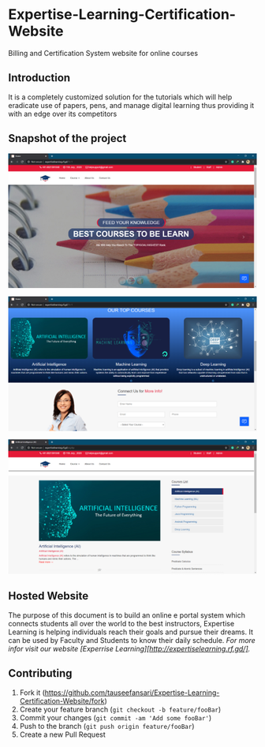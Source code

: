 # Expertise-Learning-Certification-Website
 Billing and Certification System website for online courses 

## Introduction
It is a completely customized solution for the tutorials which will
help eradicate use of papers, pens, and manage digital learning thus
providing it with an edge over its competitors

## Snapshot of the project

![](ss1.PNG)

![](ss2.PNG)

![](ss3.PNG)

## Hosted Website 

The purpose of this document is to build an online e portal system
which connects students all over the world to the best instructors,
Expertise Learning is helping individuals reach their goals and
pursue their dreams. It can be used by Faculty and Students to know
their daily schedule.
_For more infor visit our website [Experrise Learning][http://expertiselearning.rf.gd/]._

## Contributing

1. Fork it (<https://github.com/tauseefansari/Expertise-Learning-Certification-Website/fork>)
2. Create your feature branch (`git checkout -b feature/fooBar`)
3. Commit your changes (`git commit -am 'Add some fooBar'`)
4. Push to the branch (`git push origin feature/fooBar`)
5. Create a new Pull Request
